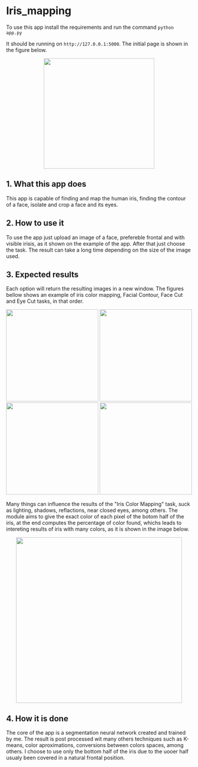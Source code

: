 # Iris_mapping

To use this app install the requirements and run the command ```python app.py```

It should be running on ```http://127.0.0.1:5000```. The initial page is shown in the figure below.

<p align="center">
<img src="https://github.com/user-attachments/assets/43cb7363-dd1a-4c3c-9ee6-dd7179e64fad" height="300" />
</p>

## 1. What this app does

This app is capable of finding and map the human iris, finding the contour of a face, isolate and crop a face and its eyes. 

## 2. How to use it

To use the app just upload an image of a face, prefereble frontal and with visible irisis, as it shown on the example of the app. After that just choose the task. The result can take a long time depending on the size of the image used.

## 3. Expected results

Each option will return the resulting images in a new window. The figures bellow shows an example of iris color mapping, Facial Contour, Face Cut and  Eye Cut tasks, in that order.

<p align="center">
<img src="https://github.com/user-attachments/assets/ea78e491-17f3-41c2-b1ac-32d9bdf9b3e5" height="250" />
<img src="https://github.com/user-attachments/assets/c2cde3bb-0977-4e5d-9d68-71761ffefa89" height="250" />
<img src="https://github.com/user-attachments/assets/ca902940-e60c-4a58-971f-55453a76f51a" height="250" />
<img src="https://github.com/user-attachments/assets/a4cd24c6-c84f-4517-8d0b-d4419ad43f70" height="250" />
</p>

Many things can influence the results of the "Iris Color Mapping" task, suck as lighting, shadows, reflactions, near closed eyes, among others. The module aims to give the exact color of each pixel of the botom half of the iris, at the end computes the percentage of color found, whichs leads to intereting results of iris with many colors, as it is shown in the image below.

<p align="center">
<img src="https://github.com/user-attachments/assets/8bc32135-4731-493d-96a3-fef55ebd12e7" height="450" />
</p>

## 4. How it is done

The core of the app is a segmentation neural network created and trained by me. The result is post processed wit many others techniques such as K-means, color aproximations, conversions between colors spaces, among others. I choose to use only the bottom half of the iris due to the uooer half usualy been covered in a natural frontal position. 
